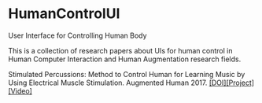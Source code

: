 # HumanControlUI
User Interface for Controlling Human Body

This is a collection of research papers about UIs for human control in Human Computer Interaction and Human Augmentation research fields. 

 Stimulated Percussions: Method to Control Human for Learning Music by Using Electrical Muscle Stimulation. Augmented Human 2017. 
[[DOI]](https://dl.acm.org/doi/10.1145/3041164.3041202)[[Project]](https://digitalnature.slis.tsukuba.ac.jp/2016/10/stimulated-percussions-2/)[[Video]](https://www.youtube.com/watch?v=DzOUvWwjDo4)
